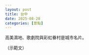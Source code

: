 ```yaml
---
layout: post
title: 台中
date: 2025-08-28
categories: [景點]
---
```


<p>高美濕地、歌劇院與彩虹眷村是城市名片。</p>

<p class="muted">（示範文）</p>

